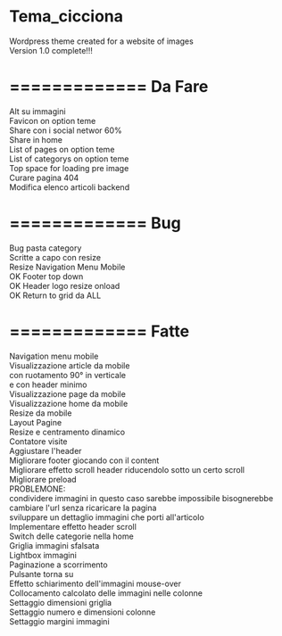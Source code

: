 Tema_cicciona
=============
Wordpress theme created for a website of images<br/>
Version 1.0 complete!!!

=============
Da Fare
=============

Alt su immagini<br/>
Favicon on option teme<br/>
Share con i social networ 60%<br/>
Share in home<br/>
List of pages on option teme<br/>
List of categorys on option teme<br/>
Top space for loading pre image<br/>
Curare pagina 404<br/>
Modifica elenco articoli backend<br/>

=============
Bug
=============

Bug pasta category<br/>
Scritte a capo con resize<br/>
Resize Navigation Menu Mobile<br/>
OK Footer top down<br/>
OK Header logo resize onload<br/>
OK Return to grid da ALL<br/>

=============
Fatte
=============
Navigation menu mobile<br/>
Visualizzazione article da mobile<br/>
  con ruotamento 90° in verticale<br/>
  e con header minimo<br/>
Visualizzazione page da mobile<br/>
Visualizzazione home da mobile<br/>
Resize da mobile<br/>
Layout Pagine<br/>
Resize e centramento dinamico<br/>
Contatore visite<br/>
Aggiustare l'header<br/>
Migliorare footer giocando con il content<br/>
Migliorare effetto scroll header riducendolo sotto un certo scroll<br/>
Migliorare preload<br/>
PROBLEMONE:<br/>
  condividere immagini in questo caso sarebbe impossibile
    bisognerebbe cambiare l'url senza ricaricare la pagina<br/>
    sviluppare un dettaglio immagini che porti all'articolo<br/>
Implementare effetto header scroll<br/>
Switch delle categorie nella home<br/>
Griglia immagini sfalsata<br/>
Lightbox immagini<br/>
Paginazione a scorrimento<br/>
Pulsante torna su<br/>
Effetto schiarimento dell'immagini mouse-over<br/>
Collocamento calcolato delle immagini nelle colonne<br/>
Settaggio dimensioni griglia<br/>
Settaggio numero e dimensioni colonne<br/>
Settaggio margini immagini<br/>
